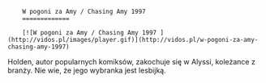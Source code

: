 
        W pogoni za Amy / Chasing Amy 1997 
        =============
        
        [![W pogoni za Amy / Chasing Amy 1997 ](http://vidos.pl/images/player.gif)](http://vidos.pl/w-pogoni-za-amy-chasing-amy-1997)
        
        
 Holden, autor popularnych komiksów, zakochuje się w Alyssi, koleżance z branży. Nie wie, że jego wybranka jest lesbijką.
    
